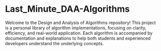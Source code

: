 # Last_Minute_DAA-Algorithms
Welcome to the Design and Analysis of Algorithms repository! This project is a personal library of algorithm implementations, focusing on clarity, efficiency, and real-world application. Each algorithm is accompanied by documentation and explanations to help both students and experienced developers understand the underlying concepts.
